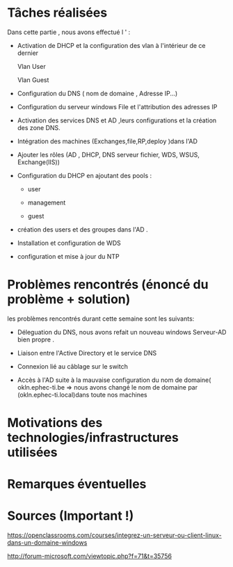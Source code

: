 # Tâches réalisées

 Dans cette partie , nous avons effectué l ' :
 
- Activation de DHCP et la configuration des vlan à l'intérieur de ce dernier 

    Vlan User

    Vlan Guest

-  Configuration  du DNS ( nom de domaine , Adresse IP...) 

- Configuration  du serveur windows File  et l'attribution des adresses IP


- Activation des services DNS et AD ,leurs configurations  et la création des zone DNS.

- Intégration des machines (Exchanges,file,RP,deploy )dans l'AD

- Ajouter  les rôles (AD , DHCP, DNS serveur fichier, WDS, WSUS, Exchange(IIS))

- Configuration du DHCP en ajoutant des pools :
    
    * user
    
    * management
    
    * guest
 
- création des users et des groupes dans l'AD 
.

- Installation et configuration de WDS 
 
- configuration et mise à jour du NTP

# Problèmes rencontrés (énoncé du problème + solution)

les problèmes rencontrés durant cette semaine sont les suivants:

- Déleguation du DNS, nous avons refait un nouveau  windows Serveur-AD  bien propre .

- Liaison entre l'Active Directory  et le service  DNS 

- Connexion lié au câblage sur le switch 
 
- Accès à l'AD suite à la mauvaise configuration du nom de domaine( okln.ephec-ti.be => nous avons changé le nom de domaine  par (okln.ephec-ti.local)dans toute nos machines   


# Motivations des technologies/infrastructures utilisées

# Remarques éventuelles

# Sources (Important !)

https://openclassrooms.com/courses/integrez-un-serveur-ou-client-linux-dans-un-domaine-windows

http://forum-microsoft.com/viewtopic.php?f=71&t=35756

